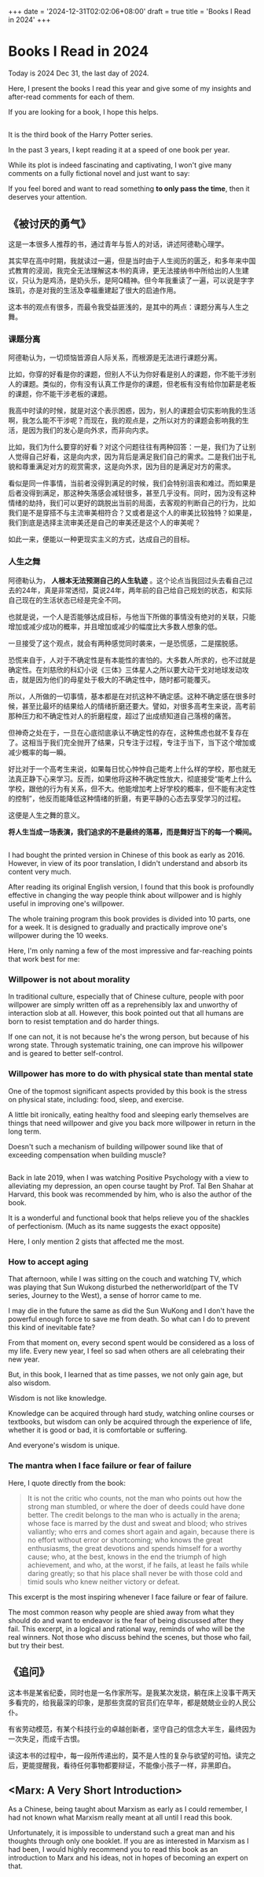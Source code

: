 +++
date = '2024-12-31T02:02:06+08:00'
draft = true
title = 'Books I Read in 2024'
+++
# Books I Read in 2024
Today is 2024 Dec 31, the last day of 2024. 

Here, I present the books I read this year and give some of my insights and after-read comments for each of them.

If you are looking for a book, I hope this helps.

## <Harry Potter and the Prisoner of Azkaban>

It is the third book of the Harry Potter series.

In the past 3 years, I kept reading it at a speed of one book per year.

While its plot is indeed fascinating and captivating, I won't give many comments on a fully fictional novel and just want to say:

If you feel bored and want to read something **to only pass the time**, then it deserves your attention.

## 《被讨厌的勇气》

这是一本很多人推荐的书，通过青年与哲人的对话，讲述阿德勒心理学。

其实早在高中时期，我就读过一遍，但是当时由于人生阅历的匮乏，和多年来中国式教育的浸润，我完全无法理解这本书的真谛，更无法接纳书中所给出的人生建议，只认为是鸡汤，是奶头乐，是阿Q精神。但今年我重读了一遍，可以说是字字珠玑，亦是对我的生活及幸福重建起了很大的启迪作用。

这本书的观点有很多，而最令我受益匪浅的，是其中的两点：课题分离与人生之舞。

### 课题分离

阿德勒认为，一切烦恼皆源自人际关系，而根源是无法进行课题分离。

比如，你穿的好看是你的课题，但别人不认为你好看是别人的课题，你不能干涉别人的课题。类似的，你有没有认真工作是你的课题，但老板有没有给你加薪是老板的课题，你不能干涉老板的课题。

我高中时读的时候，就是对这个表示困惑，因为，别人的课题会切实影响我的生活啊，我怎么能不干涉呢？而现在，我的观点是，之所以对方的课题会影响我的生活，是因为我们的发心是向外求，而非向内求。

比如，我们为什么要穿的好看？对这个问题往往有两种回答：一是，我们为了让别人觉得自己好看，这是向内求，因为背后是满足我们自己的需求。二是我们出于礼貌和尊重满足对方的观赏需求，这是向外求，因为目的是满足对方的需求。

看似是同一件事情，当前者没得到满足的时候，我们会特别沮丧和难过。而如果是后者没得到满足，那这种失落感会减轻很多，甚至几乎没有。同时，因为没有这种情绪的劫持，我们可以更好的跳脱出当前的局面，去客观的判断自己的行为，比如我们是不是穿搭不与主流审美相符合？又或者是这个人的审美比较独特？如果是，我们到底是选择主流审美还是自己的审美还是这个人的审美呢？

如此一来，便能以一种更现实主义的方式，达成自己的目标。

### 人生之舞

阿德勒认为， **人根本无法预测自己的人生轨迹** 。这个论点当我回过头去看自己过去的24年，真是非常透彻，莫说24年，两年前的自己给自己规划的状态，和实际自己现在的生活状态已经是完全不同。

也就是说，一个人是否能够达成目标，与他当下所做的事情没有绝对的关联，只能增加或减少成功的概率，并且增加或减少的幅度比大多数人想象的低。

一旦接受了这个观点，就会有两种感觉同时袭来，一是恐慌感，二是摆脱感。

恐慌来自于，人对于不确定性是有本能性的害怕的。大多数人所求的，也不过就是确定性。在刘慈欣的科幻小说《三体》三体星人之所以要大动干戈对地球发动攻击，就是因为他们的母星处于极大的不确定性中，随时都可能覆灭。

所以，人所做的一切事情，基本都是在对抗这种不确定感。这种不确定感在很多时候，甚至比最坏的结果给人的情绪折磨还要大。譬如，对很多高考生来说，高考前那种压力和不确定性对人的折磨程度，超过了出成绩知道自己落榜的痛苦。

但神奇之处在于，一旦在心底彻底承认不确定性的存在，这种焦虑也就不复存在了。这相当于我们完全抛开了结果，只专注于过程，专注于当下，当下这个增加或减少概率的每一瞬。

好比对于一个高考生来说，如果每日忧心忡忡自己能考上什么样的学校，那也就无法真正静下心来学习。反而，如果他将这种不确定性放大，彻底接受“能考上什么学校，跟他的行为有关系，但不大。他能增加考上好学校的概率，但不能有决定性的控制”，他反而能降低这种情绪的折磨，有更平静的心态去享受学习的过程。

这便是人生之舞的意义。

**将人生当成一场表演，我们追求的不是最终的落幕，而是舞好当下的每一个瞬间。**


## <The Willpower Instinct>

I had bought the printed version in Chinese of this book as early as 2016. However, in view of its poor translation, I didn't understand and absorb its content very much.

After reading its original English version, I found that this book is profoundly effective in changing the way people think about willpower and is highly useful in improving one's willpower. 

The whole training program this book provides is divided into 10 parts, one for a week. It is designed to gradually and practically improve one's willpower during the 10 weeks. 

Here, I'm only naming a few of the most impressive and far-reaching points that work best for me:

### Willpower is not about morality

In traditional culture, especially that of Chinese culture, people with poor willpower are simply written off as a reprehensibly lax and unworthy of interaction slob at all. However, this book pointed out that all humans are born to resist temptation and do harder things.

If one can not, it is not because he's the wrong person, but because of his wrong state. Through systematic training, one can improve his willpower and is geared to better self-control.

### Willpower has more to do with physical state than mental state

One of the topmost significant aspects provided by this book is the stress on physical state, including: food, sleep, and exercise.

A little bit ironically, eating healthy food and sleeping early themselves are things that need willpower and give you back more willpower in return in the long term. 

Doesn't such a mechanism of building willpower sound like that of exceeding compensation when building muscle?

## <The Pursuit of Perfect>

Back in late 2019, when I was watching Positive Psychology with a view to alleviating my depression, an open course taught by Prof. Tal Ben Shahar at Harvard, this book was recommended by him, who is also the author of the book.

It is a wonderful and functional book that helps relieve you of the shackles of perfectionism. (Much as its name suggests the exact opposite)

Here, I only mention 2 gists that affected me the most.

### How to accept aging

That afternoon, while I was sitting on the couch and watching TV, which was playing that Sun Wukong disturbed the netherworld(part of the TV series, Journey to the West), a sense of horror came to me. 

I may die in the future the same as did the Sun WuKong and I don't have the powerful enough force to save me from death. So what can I do to prevent this kind of inevitable fate?

From that moment on, every second spent would be considered as a loss of my life. Every new year, I feel so sad when others are all celebrating their new year. 

But, in this book, I learned that as time passes, we not only gain age, but also wisdom. 

Wisdom is not like knowledge.

Knowledge can be acquired through hard study, watching online courses or textbooks, but wisdom can only be acquired through the experience of life, whether it is good or bad, it is comfortable or suffering.

And everyone's wisdom is unique. 

### The mantra when I face failure or fear of failure

Here, I quote directly from the book:

> It is not the critic who counts, not the man who points out how the strong man stumbled, or where the doer of deeds could have done better. The credit belongs to the man who is actually in the arena; whose face is marred by the dust and sweat and blood; who strives valiantly; who errs and comes short again and again, because there is no effort without error or shortcoming; who knows the great enthusiasms, the great devotions and spends himself for a worthy cause; who, at the best, knows in the end the triumph of high achievement, and who, at the worst, if he fails, at least he fails while daring greatly; so that his place shall never be with those cold and timid souls who knew neither victory or defeat.

This excerpt is the most inspiring whenever I face failure or fear of failure.

The most common reason why people are shied away from what they should do and want to endeavor is the fear of being discussed after they fail. This excerpt, in a logical and rational way, reminds of who will be the real winners. Not those who discuss behind the scenes, but those who fail, but try their best.

## 《追问》

这本书是某省纪委，同时也是一名作家所写。是我某次发烧，躺在床上没事干两天多看完的，给我最深的印象，是那些贪腐的官员们在早年，都是兢兢业业的人民公仆。

有省劳动模范，有某个科技行业的卓越创新者，坚守自己的信念大半生，最终因为一次失足，而成千古恨。

读这本书的过程中，每一段所传递出的，莫不是人性的复杂与欲望的可怕。读完之后，更能提醒我，看待任何事物都要辩证，不能像小孩子一样，非黑即白。

## <Marx: A Very Short Introduction>

As a Chinese, being taught about Marxism as early as I could remember, I had not known what Marxism really meant at all until I read this book.

Unfortunately, it is impossible to understand such a great man and his thoughts through only one booklet. If you are as interested in Marxism as I had been, I would highly recommend you to read this book as an introduction to Marx and his ideas, not in hopes of becoming an expert on that.

